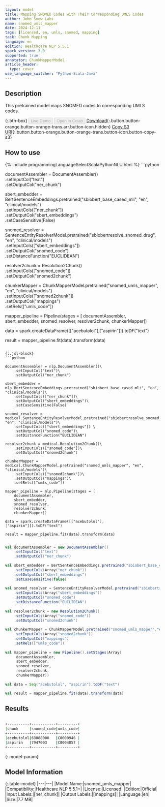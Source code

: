 ```yaml
---
layout: model
title: Mapping SNOMED Codes with Their Corresponding UMLS Codes
author: John Snow Labs
name: snomed_umls_mapper
date: 2024-12-11
tags: [licensed, en, umls, snomed, mapping]
task: Chunk Mapping
language: en
edition: Healthcare NLP 5.5.1
spark_version: 3.0
supported: true
annotator: ChunkMapperModel
article_header:
  type: cover
use_language_switcher: "Python-Scala-Java"
---
```


## Description

This pretrained model maps SNOMED codes to corresponding UMLS codes.

{:.btn-box}
<button class="button button-orange" disabled>Live Demo</button>
<button class="button button-orange" disabled>Open in Colab</button>
[Download](https://s3.amazonaws.com/auxdata.johnsnowlabs.com/clinical/models/snomed_umls_mapper_en_5.5.1_3.0_1733931916551.zip){:.button.button-orange.button-orange-trans.arr.button-icon.hidden}
[Copy S3 URI](s3://auxdata.johnsnowlabs.com/clinical/models/snomed_umls_mapper_en_5.5.1_3.0_1733931916551.zip){:.button.button-orange.button-orange-trans.button-icon.button-copy-s3}

## How to use



<div class="tabs-box" markdown="1">
{% include programmingLanguageSelectScalaPythonNLU.html %}
```python

documentAssembler = DocumentAssembler()\
    .setInputCol("text")\
    .setOutputCol("ner_chunk")

sbert_embedder = BertSentenceEmbeddings.pretrained("sbiobert_base_cased_mli", "en", "clinical/models")\
    .setInputCols(["ner_chunk"])\
    .setOutputCol("sbert_embeddings")\
    .setCaseSensitive(False)

snomed_resolver = SentenceEntityResolverModel.pretrained("sbiobertresolve_snomed_drug", "en", "clinical/models")\
    .setInputCols(["sbert_embeddings"]) \
    .setOutputCol("snomed_code")\
    .setDistanceFunction("EUCLIDEAN")

resolver2chunk = Resolution2Chunk()\
    .setInputCols(["snomed_code"])\
    .setOutputCol("snomed2chunk")

chunkerMapper = ChunkMapperModel.pretrained("snomed_umls_mapper", "en", "clinical/models")\
    .setInputCols(["snomed2chunk"])\
    .setOutputCol("mappings")\
    .setRels(["umls_code"])

mapper_pipeline = Pipeline(stages = [
    documentAssembler,
    sbert_embedder,
    snomed_resolver,
    resolver2chunk,
    chunkerMapper])

data = spark.createDataFrame([["acebutolol"],["aspirin"]]).toDF("text")

result = mapper_pipeline.fit(data).transform(data)

```

{:.jsl-block}
```python

documentAssembler = nlp.DocumentAssembler()\
    .setInputCol("text")\
    .setOutputCol("ner_chunk")

sbert_embedder = nlp.BertSentenceEmbeddings.pretrained("sbiobert_base_cased_mli", "en", "clinical/models")\
    .setInputCols(["ner_chunk"])\
    .setOutputCol("sbert_embeddings")\
    .setCaseSensitive(False)

snomed_resolver = medical.SentenceEntityResolverModel.pretrained("sbiobertresolve_snomed_drug", "en", "clinical/models")\
    .setInputCols(["sbert_embeddings"]) \
    .setOutputCol("snomed_code")\
    .setDistanceFunction("EUCLIDEAN")

resolver2chunk = medical.Resolution2Chunk()\
    .setInputCols(["snomed_code"])\
    .setOutputCol("snomed2chunk")

chunkerMapper = medical.ChunkMapperModel.pretrained("snomed_umls_mapper", "en", "clinical/models")\
    .setInputCols(["snomed2chunk"])\
    .setOutputCol("mappings")\
    .setRels(["umls_code"])

mapper_pipeline = nlp.Pipeline(stages = [
    documentAssembler,
    sbert_embedder,
    snomed_resolver,
    resolver2chunk,
    chunkerMapper])

data = spark.createDataFrame([["acebutolol"],["aspirin"]]).toDF("text")

result = mapper_pipeline.fit(data).transform(data)

```
```scala

val documentAssembler = new DocumentAssembler()
    .setInputCol("text")
    .setOutputCol("ner_chunk")
	
val sbert_embedder = BertSentenceEmbeddings.pretrained("sbiobert_base_cased_mli","en","clinical/models")
    .setInputCols(Array("ner_chunk"))
    .setOutputCol("sbert_embeddings")
    .setCaseSensitive(false)
	
val snomed_resolver = SentenceEntityResolverModel.pretrained("sbiobertresolve_snomed_drug","en","clinical/models")
    .setInputCols(Array("sbert_embeddings"))
    .setOutputCol("snomed_code")
    .setDistanceFunction("EUCLIDEAN")
	
val resolver2chunk = new Resolution2Chunk()
    .setInputCols(Array("snomed_code"))
    .setOutputCol("snomed2chunk")
	
val chunkerMapper = ChunkMapperModel.pretrained("snomed_umls_mapper","en","clinical/models")
    .setInputCols(Array("snomed2chunk"))
    .setOutputCol("mappings")
    .setRels(["umls_code"])
	
val mapper_pipeline = new Pipeline().setStages(Array(
     documentAssembler,
     sbert_embedder,
     snomed_resolver,
     resolver2chunk,
     chunkerMapper))
	
val data = Seq("acebutolol", "aspirin").toDF("text")

val result = mapper_pipeline.fit(data).transform(data)

```
</div>

## Results

```bash

+----------+-----------+---------+
|chunk     |snomed_code|umls_code|
+----------+-----------+---------+
|acebutolol|68088000   |C0000946 |
|aspirin   |7947003    |C0004057 |
+----------+-----------+---------+

```

{:.model-param}
## Model Information

{:.table-model}
|---|---|
|Model Name:|snomed_umls_mapper|
|Compatibility:|Healthcare NLP 5.5.1+|
|License:|Licensed|
|Edition:|Official|
|Input Labels:|[ner_chunk]|
|Output Labels:|[mappings]|
|Language:|en|
|Size:|7.7 MB|